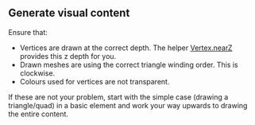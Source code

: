 ## Generate visual content

Ensure that:
- Vertices are drawn at the correct depth. The helper [Vertex.nearZ](https://docs.unity3d.com/ScriptReference/UIElements.Vertex-nearZ.html) provides this z depth for you.
- Drawn meshes are using the correct triangle winding order. This is clockwise.
- Colours used for vertices are not transparent.

If these are not your problem, start with the simple case (drawing a triangle/quad) in a basic element and work your way upwards to drawing the entire content.